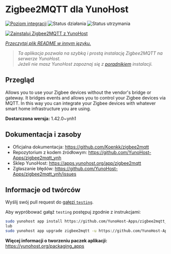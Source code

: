 <!--
To README zostało automatycznie wygenerowane przez <https://github.com/YunoHost/apps/tree/master/tools/readme_generator>
Nie powinno być ono edytowane ręcznie.
-->

# Zigbee2MQTT dla YunoHost

[![Poziom integracji](https://apps.yunohost.org/badge/integration/zigbee2mqtt)](https://ci-apps.yunohost.org/ci/apps/zigbee2mqtt/)
![Status działania](https://apps.yunohost.org/badge/state/zigbee2mqtt)
![Status utrzymania](https://apps.yunohost.org/badge/maintained/zigbee2mqtt)

[![Zainstaluj Zigbee2MQTT z YunoHost](https://install-app.yunohost.org/install-with-yunohost.svg)](https://install-app.yunohost.org/?app=zigbee2mqtt)

*[Przeczytaj plik README w innym języku.](./ALL_README.md)*

> *Ta aplikacja pozwala na szybką i prostą instalację Zigbee2MQTT na serwerze YunoHost.*  
> *Jeżeli nie masz YunoHost zapoznaj się z [poradnikiem](https://yunohost.org/install) instalacji.*

## Przegląd

Allows you to use your Zigbee devices without the vendor's bridge or gateway. It bridges events and allows you to control your Zigbee devices via MQTT. In this way you can integrate your Zigbee devices with whatever smart home infrastructure you are using. 


**Dostarczona wersja:** 1.42.0~ynh1
## Dokumentacja i zasoby

- Oficjalna dokumentacja: <https://github.com/Koenkk/zigbee2mqtt>
- Repozytorium z kodem źródłowym: <https://github.com/YunoHost-Apps/zigbee2mqtt_ynh>
- Sklep YunoHost: <https://apps.yunohost.org/app/zigbee2mqtt>
- Zgłaszanie błędów: <https://github.com/YunoHost-Apps/zigbee2mqtt_ynh/issues>

## Informacje od twórców

Wyślij swój pull request do [gałęzi `testing`](https://github.com/YunoHost-Apps/zigbee2mqtt_ynh/tree/testing).

Aby wypróbować gałąź `testing` postępuj zgodnie z instrukcjami:

```bash
sudo yunohost app install https://github.com/YunoHost-Apps/zigbee2mqtt_ynh/tree/testing --debug
lub
sudo yunohost app upgrade zigbee2mqtt -u https://github.com/YunoHost-Apps/zigbee2mqtt_ynh/tree/testing --debug
```

**Więcej informacji o tworzeniu paczek aplikacji:** <https://yunohost.org/packaging_apps>
